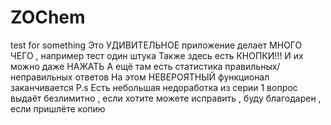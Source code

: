# ZOChem
test for something
Это УДИВИТЕЛЬНОЕ приложение делает МНОГО ЧЕГО , например тест один штука
Также здесь есть КНОПКИ!!!
И их можно даже НАЖАТЬ
А ещё там есть статистика правильных/неправильных ответов
На этом НЕВЕРОЯТНЫЙ функционал заканчивается
P.s
Есть небольшая недоработка из серии 1 вопрос выдаёт безлимитно , если хотите можете исправить , буду благодарен , если пришлёте копию
